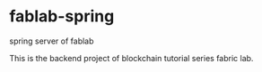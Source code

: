 # fablab-spring
spring server of fablab

This is the backend project of blockchain tutorial series fabric lab.
